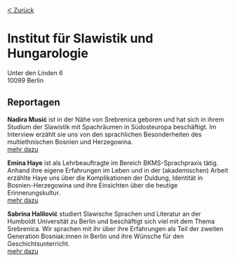 [&#5176; Zurück](/map)
# Institut für Slawistik und Hungarologie

Unter den Linden 6
<br />10099 Berlin

## Reportagen

**Nadira Musić** ist in der Nähe von Srebrenica geboren und hat sich in ihrem Studium der Slawistik
mit Spachräumen in Südosteuropa beschäftigt. Im Interview erzählt sie uns von den sprachlichen
Besonderheiten des multiethnischen Bosnien und Herzegowina.
<br />[mehr dazu](/reportage/music)

**Emina Haye** ist als Lehrbeauftragte im Bereich BKMS-Sprachpraxis tätig. 
Anhand ihre eigene Erfahrungen im Leben und in der (akademischen) Arbeit erzählte Haye uns über die Komplikationen der Duldung, Identität in 
Bosnien-Herzegowina und ihre Einsichten über die heutige Erinnerungskultur.
<br />[mehr dazu](/reportage/hayes)

**Sabrina Halilović** studiert Slawische Sprachen und Literatur an der Humboldt Universität zu Berlin und beschäftigt sich viel mit dem Thema 
Srebrenica. Wir sprachen mit ihr über ihre Erfahrungen als Teil der zweiten Generation Bosniak:innen in Berlin und ihre Wünsche für den 
Geschichtsunterricht.
<br />[mehr dazu](/reportage/halilovic)
